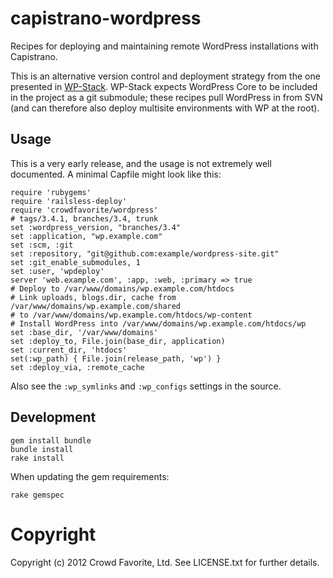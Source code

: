 # capistrano-wordpress

Recipes for deploying and maintaining remote WordPress installations with
Capistrano.

This is an alternative version control and deployment strategy from the
one presented in [WP-Stack](https://github.com/markjaquith/WP-Stack).
WP-Stack expects WordPress Core to be included in the project as a git
submodule; these recipes pull WordPress in from SVN (and can therefore
also deploy multisite environments with WP at the root).

## Usage

This is a very early release, and the usage is not extremely well documented.  A minimal Capfile might look like this:

	require 'rubygems'
	require 'railsless-deploy'
	require 'crowdfavorite/wordpress'
	# tags/3.4.1, branches/3.4, trunk
	set :wordpress_version, "branches/3.4"
	set :application, "wp.example.com"
	set :scm, :git
	set :repository, "git@github.com:example/wordpress-site.git"
	set :git_enable_submodules, 1
	set :user, 'wpdeploy'
	server 'web.example.com', :app, :web, :primary => true
	# Deploy to /var/www/domains/wp.example.com/htdocs
	# Link uploads, blogs.dir, cache from /var/www/domains/wp.example.com/shared 
	# to /var/www/domains/wp.example.com/htdocs/wp-content
	# Install WordPress into /var/www/domains/wp.example.com/htdocs/wp
	set :base_dir, '/var/www/domains'
	set :deploy_to, File.join(base_dir, application)
	set :current_dir, 'htdocs'
	set(:wp_path) { File.join(release_path, 'wp') }
	set :deploy_via, :remote_cache

Also see the `:wp_symlinks` and `:wp_configs` settings in the source.

## Development

	gem install bundle
	bundle install
	rake install

When updating the gem requirements:

	rake gemspec

# Copyright

Copyright (c) 2012 Crowd Favorite, Ltd. See LICENSE.txt for further details.

